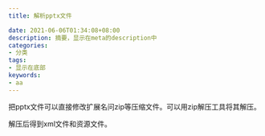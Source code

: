 ```yaml
---
title: 解析pptx文件

date: 2021-06-06T01:34:08+08:00
description: 摘要，显示在meta的description中
categories:
- 分类
tags:
- 显示在底部
keywords:
- aa
---
```


把pptx文件可以直接修改扩展名问zip等压缩文件。可以用zip解压工具将其解压。

解压后得到xml文件和资源文件。